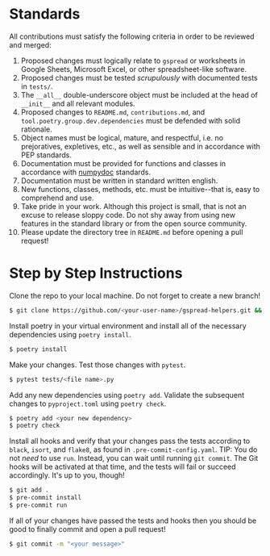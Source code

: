 Standards
=========

All contributions must satisfy the following criteria in order to be reviewed and merged:

1. Proposed changes must logically relate to `gspread` or worksheets in Google Sheets, Microsoft Excel, or other spreadsheet-like software.
2. Proposed changes must be tested _scrupulously_ with documented tests in `tests/`.
3. The `__all__` double-underscore object must be included at the head of `__init__` and all relevant modules.
4. Proposed changes to `README.md`, `contributions.md`, and `tool.poetry.group.dev.dependencies` must be defended with solid rationale.
5. Object names must be logical, mature, and respectful, i.e. no prejoratives, expletives, etc., as well as sensible and in accordance with PEP standards.
6. Documentation must be provided for functions and classes in accordance with [numpydoc](https://numpydoc.readthedocs.io/en/latest/index.html) standards.
7. Documentation must be written in standard written english.
8. New functions, classes, methods, etc. must be intuitive--that is, easy to comprehend and use.
9. Take pride in your work. Although this project is small, that is not an excuse to release sloppy code. Do not shy away from using new features in the standard library or from the open source community.
10. Please update the directory tree in `README.md` before opening a pull request!

Step by Step Instructions
=========================

Clone the repo to your local machine. Do not forget to create a new branch!

```bash
$ git clone https://github.com/<your-user-name>/gspread-helpers.git && cd gspread-helpers
```

Install poetry in your virtual environment and install all of the necessary dependencies using `poetry install`.

```bash
$ poetry install
```

Make your changes. Test those changes with `pytest`.

```bash
$ pytest tests/<file name>.py
```

Add any new dependencies using `poetry add`. Validate the subsequent changes to `pyproject.toml` using `poetry check`.

```bash
$ poetry add <your new dependency>
$ poetry check
```

Install all hooks and verify that your changes pass the tests according to `black`, `isort`, and `flake8`, as found in `.pre-commit-config.yaml`. TIP: You do not _need_ to use `run`. Instead, you can wait until running `git commit`. The Git hooks will be activated at that time, and the tests will fail or succeed accordingly. It's up to you, though!

```bash
$ git add .
$ pre-commit install
$ pre-commit run
```

If all of your changes have passed the tests and hooks then you should be good to finally commit and open a pull request!

```bash
$ git commit -m "<your message>"
```